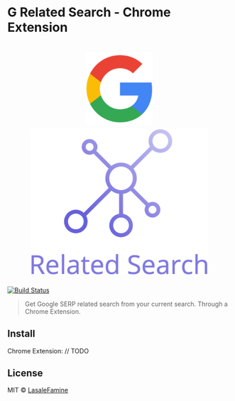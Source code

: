 # G Related Search - Chrome Extension
<h1 align="center">
	<div style="max-width: 150px; margin: 0 auto;">
		<img style="max-width: 100%" src="https://github.com/LasaleFamine/g-related-search-ext/blob/master/src/img/g-logo.png?raw=true" alt="Google Related Search"/>
	</div>
	<div style="max-width: 400px; margin: 0 auto;">
    <img style="max-width: 100%" src="https://github.com/LasaleFamine/g-related-search-ext/blob/master/src/img/related-search.png?raw=true" alt="Google Related Search"/>
	<div>
</h1>

[![Build Status](https://travis-ci.org/LasaleFamine/g-related-search-ext.svg?branch=master)](https://travis-ci.org/LasaleFamine/g-related-search-ext)

> Get Google SERP related search from your current search. Through a Chrome Extension.

<!-- TODO: gif -->
## Install

Chrome Extension: // TODO

## License

MIT © [LasaleFamine](https://godev.space)
